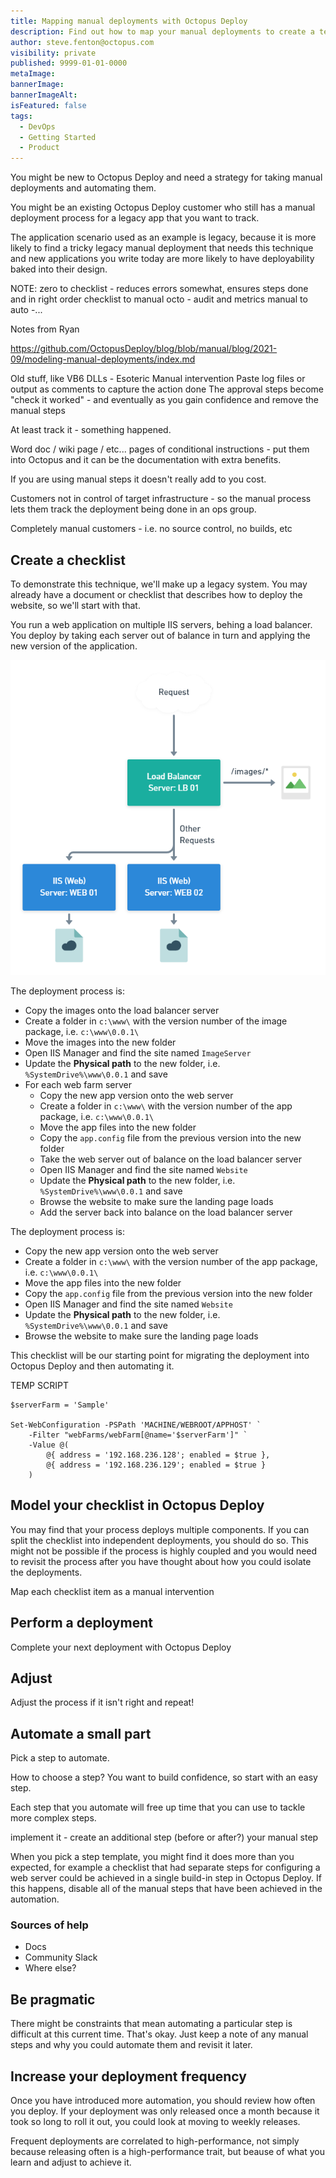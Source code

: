 ```yaml
---
title: Mapping manual deployments with Octopus Deploy
description: Find out how to map your manual deployments to create a template that helps you start your automation journey.
author: steve.fenton@octopus.com
visibility: private
published: 9999-01-01-0000
metaImage: 
bannerImage: 
bannerImageAlt: 
isFeatured: false
tags: 
  - DevOps
  - Getting Started
  - Product
---
```


You might be new to Octopus Deploy and need a strategy for taking manual deployments and automating them.

You might be an existing Octopus Deploy customer who still has a manual deployment process for a legacy app that you want to track.

The application scenario used as an example is legacy, because it is more likely to find a tricky legacy manual deployment that needs this technique and new applications you write today are more likely to have deployability baked into their design.

NOTE: zero to checklist - reduces errors somewhat, ensures steps done and in right order
checklist to manual octo - audit and metrics
manual to auto -...

Notes from Ryan

https://github.com/OctopusDeploy/blog/blob/manual/blog/2021-09/modeling-manual-deployments/index.md

Old stuff, like VB6 DLLs - Esoteric
Manual intervention
Paste log files or output as comments to capture the action done
The approval steps become "check it worked" - and eventually as you gain confidence and remove the manual steps

At least track it - something happened.

Word doc / wiki page / etc... pages of conditional instructions - put them into Octopus and it can be the documentation with extra benefits.

If you are using manual steps it doesn't really add to you cost.

Customers not in control of target infrastructure - so the manual process lets them track the deployment being done in an ops group.

Completely manual customers - i.e. no source control, no builds, etc



## Create a checklist

To demonstrate this technique, we'll make up a legacy system. You may already have a document or checklist that describes how to deploy the website, so we'll start with that.

You run a web application on multiple IIS servers, behing a load balancer. You deploy by taking each server out of balance in turn and applying the new version of the application.

![A load balancer directing traffic to two web farm servers](load-balanced-app.png)

The deployment process is:

- Copy the images onto the load balancer server
- Create a folder in `c:\www\` with the version number of the image package, i.e. `c:\www\0.0.1\`
- Move the images into the new folder
- Open IIS Manager and find the site named `ImageServer`
- Update the **Physical path** to the new folder, i.e. `%SystemDrive%\www\0.0.1` and save
- For each web farm server
  - Copy the new app version onto the web server
  - Create a folder in `c:\www\` with the version number of the app package, i.e. `c:\www\0.0.1\`
  - Move the app files into the new folder
  - Copy the `app.config` file from the previous version into the new folder
  - Take the web server out of balance on the load balancer server
  - Open IIS Manager and find the site named `Website`
  - Update the **Physical path** to the new folder, i.e. `%SystemDrive%\www\0.0.1` and save
  - Browse the website to make sure the landing page loads
  - Add the server back into balance on the load balancer server


The deployment process is:

- Copy the new app version onto the web server
- Create a folder in `c:\www\` with the version number of the app package, i.e. `c:\www\0.0.1\`
- Move the app files into the new folder
- Copy the `app.config` file from the previous version into the new folder
- Open IIS Manager and find the site named `Website`
- Update the **Physical path** to the new folder, i.e. `%SystemDrive%\www\0.0.1` and save
- Browse the website to make sure the landing page loads


This checklist will be our starting point for migrating the deployment into Octopus Deploy and then automating it.

TEMP SCRIPT

```
$serverFarm = 'Sample'

Set-WebConfiguration -PSPath 'MACHINE/WEBROOT/APPHOST' `
    -Filter "webFarms/webFarm[@name='$serverFarm']" `
    -Value @(
        @{ address = '192.168.236.128'; enabled = $true },
        @{ address = '192.168.236.129'; enabled = $true }
    )
```


## Model your checklist in Octopus Deploy

You may find that your process deploys multiple components. If you can split the checklist into independent deployments, you should do so. This might not be possible if the process is highly coupled and you would need to revisit the process after you have thought about how you could isolate the deployments.

Map each checklist item as a manual intervention

## Perform a deployment

Complete your next deployment with Octopus Deploy

## Adjust

Adjust the process if it isn't right and repeat!

## Automate a small part

Pick a step to automate.

How to choose a step? You want to build confidence, so start with an easy step.

Each step that you automate will free up time that you can use to tackle more complex steps.

implement it - create an additional step (before or after?) your manual step

When you pick a step template, you might find it does more than you expected, for example a checklist that had separate steps for configuring a web server could be achieved in a single build-in step in Octopus Deploy. If this happens, disable all of the manual steps that have been achieved in the automation.

### Sources of help

- Docs
- Community Slack
- Where else?

## Be pragmatic

There might be constraints that mean automating a particular step is difficult at this current time. That's okay. Just keep a note of any manual steps and why you could automate them and revisit it later.

## Increase your deployment frequency

Once you have introduced more automation, you should review how often you deploy. If your deployment was only released once a month because it took so long to roll it out, you could look at moving to weekly releases.

Frequent deployments are correlated to high-performance, not simply because releasing often is a high-performance trait, but beause of what you learn and adjust to achieve it.

